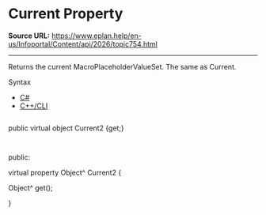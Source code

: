 # Current Property

**Source URL:** https://www.eplan.help/en-us/Infoportal/Content/api/2026/topic754.html

---

Returns the current MacroPlaceholderValueSet. The same as Current.

Syntax

- [C#](#i-syntax-CS)
- [C++/CLI](#i-syntax-CPP2005)

```
```
public virtual object Current2 {get;}
```
```

```
```
public:

virtual property Object^ Current2 {

   Object^ get();

}
```
```
